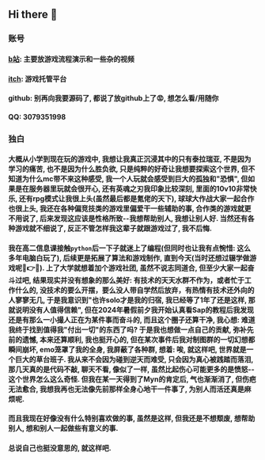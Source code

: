 ## Hi there 👋

<!--
**LuckyBoy-7/LuckyBoy-7** is a ✨ _special_ ✨ repository because its `README.md` (this file) appears on your GitHub profile.

Here are some ideas to get you started:

- 🔭 I’m currently working on ...
- 🌱 I’m currently learning ...
- 👯 I’m looking to collaborate on ...
- 🤔 I’m looking for help with ...
- 💬 Ask me about ...
- 📫 How to reach me: ...
- 😄 Pronouns: ...
- ⚡ Fun fact: ...
-->
### 账号
#### [b站](https://space.bilibili.com/486784525): 主要放游戏流程演示和一些杂的视频
#### [itch](https://lucky-boy7.itch.io/): 游戏托管平台
#### github: 别再向我要源码了, 都说了放github上了😡, 想怎么看/用随你
#### QQ: 3079351998

### 独白

#### 大概从小学到现在玩的游戏中, 我想让我真正沉浸其中的只有泰拉瑞亚, 不是因为学习的痛苦, 也不是因为什么胜负欲, 只是纯粹的好奇让我想要探索这个世界, 但不知道为什么mc带不来这种感受, 我一个人玩就会感受到巨大的孤独和"恐惧", 但如果是在服务器里玩就会很开心, 还有英魂之刃我印象比较深刻, 里面的10v10非常快乐, 还有rpg模式让我很上头(虽然最后都是氪佬的天下), 球球大作战大家一起合作也很上头, 我还在各种偏竞技类的游戏里偏爱干一些辅助的事, 合作类的游戏就更不用说了, 后来发现这应该是性格所致--我想帮助别人, 我想让别人好. 当然还有各种游戏就不细说了, 反正不管怎样我这辈子就跟游戏过了, 我不后悔.

#### 我在高二信息课接触`python`后一下子就迷上了编程(但同时也让我有点惋惜: 这么多年电脑白玩了), 后续更是拓展了算法和游戏制作, 直到今天(当时还想过辍学做游戏呢🤣👉🤡). 上了大学就想着加个游戏社团, 虽然不说志同道合, 但至少大家一起奋斗过吧, 结果现实并没有想象的那么美好: 有技术的天天水群不作为，或者忙于工作什么的, 没技术的要么开摆，要么没人带自学然后放弃，有热情有技术还外向的人寥寥无几, 于是我意识到"也许solo才是我的归宿, 我已经等了1年了还是这样, 那就说明没有人值得信赖", 但在2024年暑假前夕我开始认真看Sap的教程后我发现还是有那么一小撮人正在为某件事而奋斗的, 而且这个圈子还算干净, 我心想: 难道我终于找到值得我"付出一切"的东西了吗? 于是我也想做一点自己的贡献, 弥补先前的遗憾, 本来还算顺利, 我也挺开心的, 但在某次事件后我对制图群的一切幻想都瞬间崩坏, emo笼罩了我的全身, 我屏蔽了各种群, 想着: 唉, 就这样吧, 世界就是一个巨大的草台班子. 我从来不会因为碰到逆天而难受, 只会因为真心被践踏而落泪, 那几天真的是代码不敲, 聊天不看, 像似了一样, 虽然比起伤心可能更多的是愤怒--这个世界怎么这么奇怪. 但我在某一天得到了Myn的肯定后, 气也渐渐消了, 但伤疤无法愈合, 我想我再也无法像先前那样全身心地干一件事了, 为别人而活还真是麻烦呢.

#### 而且我现在好像没有什么特别喜欢做的事, 虽然是这样, 但我还是不想颓废, 想帮助别人, 想和别人一起做些有意义的事.

#### 总说自己也挺没意思的, 就这样吧.
